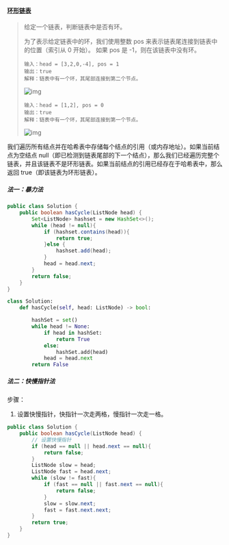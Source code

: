 #### [环形链表](https://leetcode-cn.com/problems/linked-list-cycle/)

> 给定一个链表，判断链表中是否有环。
>
> 为了表示给定链表中的环，我们使用整数 pos 来表示链表尾连接到链表中的位置（索引从 0 开始）。 如果 pos 是 -1，则在该链表中没有环。
>
> ```
> 输入：head = [3,2,0,-4], pos = 1
> 输出：true
> 解释：链表中有一个环，其尾部连接到第二个节点。
> ```
>
> ![img](https://assets.leetcode-cn.com/aliyun-lc-upload/uploads/2018/12/07/circularlinkedlist.png)
>
> ```
> 输入：head = [1,2], pos = 0
> 输出：true
> 解释：链表中有一个环，其尾部连接到第一个节点。
> ```
>
> ![img](https://assets.leetcode-cn.com/aliyun-lc-upload/uploads/2018/12/07/circularlinkedlist_test2.png)

我们遍历所有结点并在哈希表中存储每个结点的引用（或内存地址）。如果当前结点为空结点 null（即已检测到链表尾部的下一个结点），那么我们已经遍历完整个链表，并且该链表不是环形链表。如果当前结点的引用已经存在于哈希表中，那么返回 true（即该链表为环形链表）。

##### 法一：暴力法

```java
public class Solution {
    public boolean hasCycle(ListNode head) {
        Set<ListNode> hashset = new HashSet<>();
        while (head != null){
            if (hashset.contains(head)){
                return true;
            }else {
                hashset.add(head);
            }
            head = head.next;
        }
        return false;
    }
}
```

```python
class Solution:
    def hasCycle(self, head: ListNode) -> bool:

        hashSet = set()
        while head != None:
            if head in hashSet:
                return True
            else:
                hashSet.add(head)
            head = head.next
        return False
```

##### 法二：快慢指针法

步骤：

1. 设置快慢指针，快指针一次走两格，慢指针一次走一格。

```java
public class Solution {
    public boolean hasCycle(ListNode head) {
        // 设置快慢指针
        if (head == null || head.next == null){
            return false;
        }
        ListNode slow = head;
        ListNode fast = head.next;
        while (slow != fast){
            if (fast == null || fast.next == null){
                return false;
            }
            slow = slow.next;
            fast = fast.next.next;
        }
        return true;
    }
}
```

